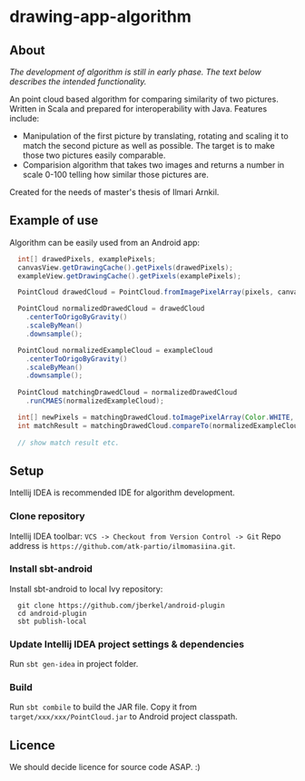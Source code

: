 drawing-app-algorithm
=====================

## About

*The development of algorithm is still in early phase. The text below describes the intended functionality.*

An point cloud based algorithm for comparing similarity of two pictures. Written in Scala and prepared for interoperability with Java. Features include:

* Manipulation of the first picture by translating, rotating and scaling it to match the second picture as well as possible. The target is to make those two pictures easily comparable.
* Comparision algorithm that takes two images and returns a number in scale 0-100 telling how similar those pictures are.

Created for the needs of master's thesis of Ilmari Arnkil.

## Example of use

Algorithm can be easily used from an Android app:

```java
  int[] drawedPixels, examplePixels;
  canvasView.getDrawingCache().getPixels(drawedPixels);
  exampleView.getDrawingCache().getPixels(examplePixels);

  PointCloud drawedCloud = PointCloud.fromImagePixelArray(pixels, canvasView.width(), Color.BLACK);

  PointCloud normalizedDrawedCloud = drawedCloud
    .centerToOrigoByGravity()
    .scaleByMean()
    .downsample();

  PointCloud normalizedExampleCloud = exampleCloud
    .centerToOrigoByGravity()
    .scaleByMean()
    .downsample();
  
  PointCloud matchingDrawedCloud = normalizedDrawedCloud
    .runCMAES(normalizedExampleCloud);

  int[] newPixels = matchingDrawedCloud.toImagePixelArray(Color.WHITE, Color.BLACK);
  int matchResult = matchingDrawedCloud.compareTo(normalizedExampleCloud);
  
  // show match result etc.
```

## Setup

Intellij IDEA is recommended IDE for algorithm development.

### Clone repository

Intellij IDEA toolbar: `VCS -> Checkout from Version Control -> Git` Repo address is `https://github.com/atk-partio/ilmomasiina.git`.

### Install sbt-android

Install sbt-android to local Ivy repository: 

```
  git clone https://github.com/jberkel/android-plugin
  cd android-plugin
  sbt publish-local
```

### Update Intellij IDEA project settings & dependencies

Run `sbt gen-idea` in project folder.

### Build

Run `sbt combile` to build the JAR file. Copy it from `target/xxx/xxx/PointCloud.jar` to Android project classpath.

## Licence

We should decide licence for source code ASAP. :)

